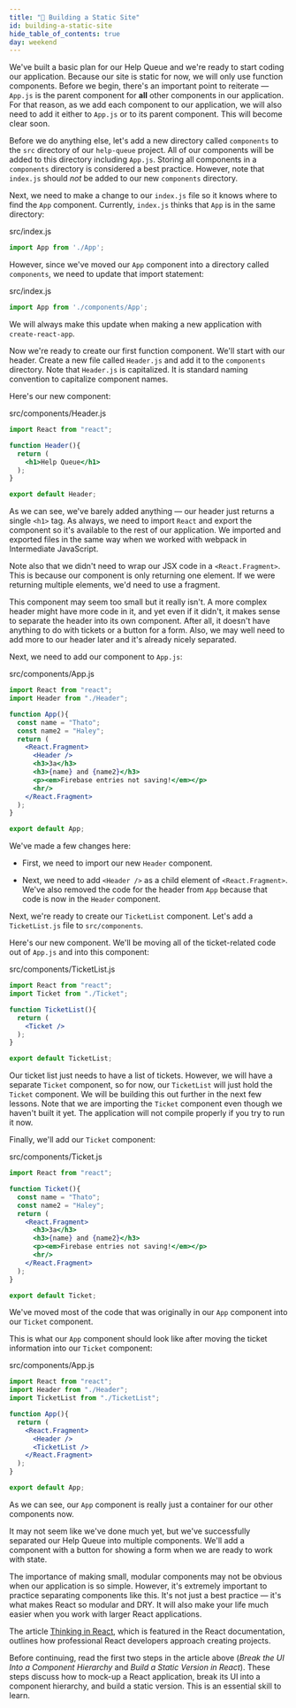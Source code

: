 ```yaml
---
title: "📓 Building a Static Site"
id: building-a-static-site
hide_table_of_contents: true
day: weekend
---
```


We've built a basic plan for our Help Queue and we're ready to start coding our application. Because our site is static for now, we will only use function components. Before we begin, there's an important point to reiterate — `App.js` is the parent component for **all** other components in our application. For that reason, as we add each component to our application, we will also need to add it either to `App.js` or to its parent component. This will become clear soon.

Before we do anything else, let's add a new directory called `components` to the `src` directory of our `help-queue` project. All of our components will be added to this directory including `App.js`. Storing all components in a `components` directory is considered a best practice. However, note that `index.js` should *not* be added to our new `components` directory.

Next, we need to make a change to our `index.js` file so it knows where to find the `App` component. Currently, `index.js` thinks that `App` is in the same directory:

<div class="filename">src/index.js</div>

```js
import App from './App';
```

However, since we've moved our `App` component into a directory called `components`, we need to update that import statement:

<div class="filename">src/index.js</div>

```js
import App from './components/App';
```

We will always make this update when making a new application with `create-react-app`.

Now we're ready to create our first function component. We'll start with our header. Create a new file called `Header.js` and add it to the `components` directory. Note that `Header.js` is capitalized. It is standard naming convention to capitalize component names.

Here's our new component:

<div class="filename">src/components/Header.js</div>

```jsx
import React from "react";

function Header(){
  return (
    <h1>Help Queue</h1>
  );
}

export default Header;
```

As we can see, we've barely added anything — our header just returns a single `<h1>` tag. As always, we need to import `React` and export the component so it's available to the rest of our application. We imported and exported files in the same way when we worked with webpack in Intermediate JavaScript.

Note also that we didn't need to wrap our JSX code in a `<React.Fragment>`. This is because our component is only returning one element. If we were returning multiple elements, we'd need to use a fragment.

This component may seem too small but it really isn't. A more complex header might have more code in it, and yet even if it didn't, it makes sense to separate the header into its own component. After all, it doesn't have anything to do with tickets or a button for a form. Also, we may well need to add more to our header later and it's already nicely separated.

Next, we need to add our component to `App.js`:

<div class="filename">src/components/App.js</div>

```jsx
import React from "react";
import Header from "./Header";

function App(){
  const name = "Thato";
  const name2 = "Haley";
  return (
    <React.Fragment>
      <Header />
      <h3>3a</h3>
      <h3>{name} and {name2}</h3>
      <p><em>Firebase entries not saving!</em></p>
      <hr/>
    </React.Fragment>
  );
}

export default App;
```

We've made a few changes here:

* First, we need to import our new `Header` component.

* Next, we need to add `<Header />` as a child element of `<React.Fragment>`. We've also removed the code for the header from `App` because that code is now in the `Header` component.

Next, we're ready to create our `TicketList` component. Let's add a `TicketList.js` file to `src/components`.

Here's our new component. We'll be moving all of the ticket-related code out of `App.js` and into this component:

<div class="filename">src/components/TicketList.js</div>

```jsx
import React from "react";
import Ticket from "./Ticket";

function TicketList(){
  return (
    <Ticket />
  );
}

export default TicketList;
```

Our ticket list just needs to have a list of tickets. However, we will have a separate `Ticket` component, so for now, our `TicketList` will just hold the `Ticket` component. We will be building this out further in the next few lessons. Note that we are importing the `Ticket` component even though we haven't built it yet. The application will not compile properly if you try to run it now.

Finally, we'll add our `Ticket` component:

<div class="filename">src/components/Ticket.js</div>

```jsx
import React from "react";

function Ticket(){
  const name = "Thato";
  const name2 = "Haley";
  return (
    <React.Fragment>
      <h3>3a</h3>
      <h3>{name} and {name2}</h3>
      <p><em>Firebase entries not saving!</em></p>
      <hr/>
    </React.Fragment>
  );
}

export default Ticket;
```

We've moved most of the code that was originally in our `App` component into our `Ticket` component.

This is what our `App` component should look like after moving the ticket information into our `Ticket` component:

<div class="filename">src/components/App.js</div>

```jsx
import React from "react";
import Header from "./Header";
import TicketList from "./TicketList";

function App(){
  return ( 
    <React.Fragment>
      <Header />
      <TicketList />
    </React.Fragment>
  );
}

export default App;
```

As we can see, our `App` component is really just a container for our other components now.

It may not seem like we've done much yet, but we've successfully separated our Help Queue into multiple components. We'll add a component with a button for showing a form when we are ready to work with state.

The importance of making small, modular components may not be obvious when our application is so simple. However, it's extremely important to practice separating components like this. It's not just a best practice — it's what makes React so modular and DRY. It will also make your life much easier when you work with larger React applications.

The article [Thinking in React](https://facebook.github.io/react/docs/thinking-in-react.html), which is featured in the React documentation, outlines how professional React developers approach creating projects.

Before continuing, read the first two steps in the article above (_Break the UI Into a Component Hierarchy_ and _Build a Static Version in React_). These steps discuss how to mock-up a React application, break its UI into a component hierarchy, and build a static version. This is an essential skill to learn.
